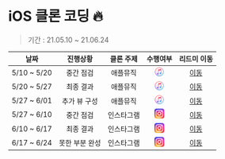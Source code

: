 # iOS 클론 코딩 🔥
> 기간 : 21.05.10 ~ 21.06.24

| 날짜 | 진행상황 | 클론 주제 | 수행여부 |  리드미 이동 |  
| :----------: | :----------: | :----------: | :----------: | :----------: | 
| 5/10 ~ 5/20 | 중간 점검 | 애플뮤직 | <img height="20" src="AppleMusic/readme/img.png"> | [이동](./AppleMusic) |
| 5/20 ~ 5/27 | 최종 결과 | 애플뮤직 | <img height="20" src="AppleMusic/readme/img.png"> | [이동](./AppleMusic/readme/AppleMusic2.md) |
| 5/27 ~ 6/01 | 추가 뷰 구성 | 애플뮤직 | <img height="20" src="AppleMusic/readme/img.png"> | [이동](./AppleMusic/readme/AppleMusic3.md) |
| 5/27 ~ 6/10 | 중간 점검 | 인스타그램 | <img height="20" src="Instagram/readme/instagram.png"> | [이동](./Instagram/readme/Instagram1.md) |
| 6/10 ~ 6/17 | 최종 결과 | 인스타그램 | <img height="20" src="Instagram/readme/instagram.png"> | [이동](./Instagram/readme/Instagram2.md) |
| 6/17 ~ 6/24 | 못한 부분 완성 | 인스타그램 | <img height="20" src="Instagram/readme/instagram.png"> | [이동](./Instagram/readme/Instagram3.md) |
